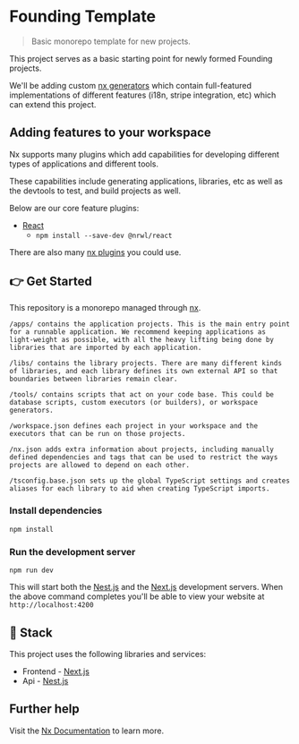 # Founding Template

> Basic monorepo template for new projects.

This project serves as a basic starting point for newly formed Founding projects.

We'll be adding custom [nx generators](https://nx.dev/latest/react/generators/workspace-generators) which contain full-featured implementations of different features (i18n, stripe integration, etc) which can extend this project.

## Adding features to your workspace

Nx supports many plugins which add capabilities for developing different types of applications and different tools.

These capabilities include generating applications, libraries, etc as well as the devtools to test, and build projects as well.

Below are our core feature plugins:

- [React](https://reactjs.org)
  - `npm install --save-dev @nrwl/react`

There are also many [nx plugins](https://nx.dev/community) you could use.

## 👉 Get Started

This repository is a monorepo managed through [nx](https://nx.dev).

```
/apps/ contains the application projects. This is the main entry point for a runnable application. We recommend keeping applications as light-weight as possible, with all the heavy lifting being done by libraries that are imported by each application.

/libs/ contains the library projects. There are many different kinds of libraries, and each library defines its own external API so that boundaries between libraries remain clear.

/tools/ contains scripts that act on your code base. This could be database scripts, custom executors (or builders), or workspace generators.

/workspace.json defines each project in your workspace and the executors that can be run on those projects.

/nx.json adds extra information about projects, including manually defined dependencies and tags that can be used to restrict the ways projects are allowed to depend on each other.

/tsconfig.base.json sets up the global TypeScript settings and creates aliases for each library to aid when creating TypeScript imports.
```

### Install dependencies

```
npm install
```

### Run the development server

```
npm run dev
```

This will start both the [Nest.js](https://nestjs.com/) and the [Next.js](https://nextjs.org/) development servers. When the above command completes you'll be able to view your website at `http://localhost:4200`

## 🥞 Stack

This project uses the following libraries and services:

- Frontend - [Next.js](https://nextjs.org)
- Api - [Nest.js](https://nestjs.com)

## Further help

Visit the [Nx Documentation](https://nx.dev) to learn more.
